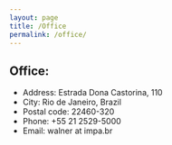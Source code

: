 ```yaml
---
layout: page
title: /Office
permalink: /office/
---
```

## Office:

- Address: Estrada Dona Castorina, 110
- City: Rio de Janeiro, Brazil
- Postal code: 22460-320
- Phone: +55 21 2529-5000
- Email: walner at impa.br 
